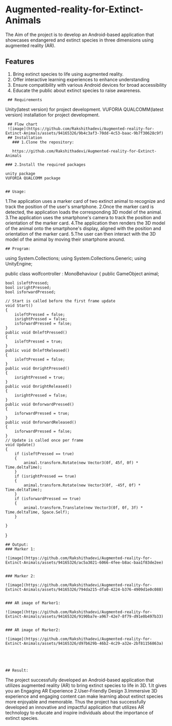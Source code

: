 # Augmented-reality-for-Extinct-Animals
 The Aim of the project is to develop an Android-based application that showcases endangered and extinct species in three dimensions using augmented reality (AR).
## Features
1. Bring extinct species to life using augmented reality.
2. Offer interactive learning experiences to enhance understanding
3. Ensure compatibility with various Android devices for broad accessibility
4.  Educate the public about extinct species to raise awareness.
```
 ## Requirements
 ```
 Unity(latest version) for project development.
 VUFORIA QUALCOMM(latest version) installation for project development.
```
 ## Flow chart
 ![image](https://github.com/Rakshithadevi/Augmented-reality-for-Extinct-Animals/assets/94165326/9b4c3af3-70dd-4c53-baac-9b7f30628c9f)
 ## Installation
   ### 1.Clone the repository:
   ```
       https://github.com/Rakshithadevi/Augmented-reality-for-Extinct-Animals
   ```
  ### 2.Install the required packages
  ```
    unity package
    VUFORIA QUALCOMM package
  ```
    
## Usage:
```
1.The application uses a marker card of two extinct animal to recognize and track the position of the user's smartphone.
2.Once the marker card is detected, the application loads the corresponding 3D model of the animal.
3.The application uses the smartphone's camera to track the position and orientation of the marker card.
4.The application then renders the 3D model of the animal onto the smartphone's display, aligned with the position and orientation of the marker card.
5.The user can then interact with the 3D model of the animal by moving their smartphone around.
```
## Program:

```
using System.Collections;
using System.Collections.Generic;
using UnityEngine;

public class wolfcontroller : MonoBehaviour
{
    public GameObject animal;

    bool isleftPressed;
    bool isrightPressed;
    bool isforwardPressed;

    // Start is called before the first frame update
    void Start()
    {
        isleftPressed = false;
        isrightPressed = false;
        isforwardPressed = false;
    }
    public void OnleftPressed()
    {
        isleftPressed = true;
    }
    public void OnleftReleased()
    {
        isleftPressed = false;
    }
    public void OnrightPressed()
    {
        isrightPressed = true;
    }
    public void OnrightReleased()
    {
        isrightPressed = false;
    }
    public void OnforwardPressed()
    {
        isforwardPressed = true;
    }
    public void OnforwardReleased()
    {
        isforwardPressed = false;
    }
    // Update is called once per frame
    void Update()
    {
        if (isleftPressed == true)
        {
            animal.transform.Rotate(new Vector3(0f, 45f, 0f) * Time.deltaTime);
        }
        if (isrightPressed == true)
        {
            animal.transform.Rotate(new Vector3(0f, -45f, 0f) * Time.deltaTime);
        }
        if (isforwardPressed == true)
        {
            animal.transform.Translate(new Vector3(0f, 0f, 3f) * Time.deltaTime, Space.Self);
        }

    }
}
```
## Output:
### Marker 1:

![image](https://github.com/Rakshithadevi/Augmented-reality-for-Extinct-Animals/assets/94165326/ac5a3021-6066-4fee-b8ac-baa1f83de2ee)


### Marker 2:

![image](https://github.com/Rakshithadevi/Augmented-reality-for-Extinct-Animals/assets/94165326/794da215-dfa0-4224-b376-4909d1e0c088)


### AR image of Marker1:

![image](https://github.com/Rakshithadevi/Augmented-reality-for-Extinct-Animals/assets/94165326/9190ba7e-a967-42e7-8f79-d91e0b497b33)


### AR image of Marker2:

![image](https://github.com/Rakshithadevi/Augmented-reality-for-Extinct-Animals/assets/94165326/d97b629b-46b2-4c29-a32e-2bf81156863a)





## Result:
```
  The project successfully developed an Android-based application that utilizes augmented reality (AR) to bring extinct species to life in 3D.
    1.It gives you an Engaging AR Experience
    2.User-Friendly Design
    3.Immersive 3D experience and engaging content can make learning about extinct species more enjoyable and memorable.
  Thus the project has successfully developed an innovative and impactful application that utilizes AR technology to educate and inspire individuals about the importance of extinct species.

```

 
